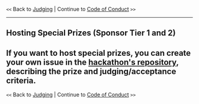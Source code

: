 `<<` Back to [Judging](./judges.md) | Continue to [Code of Conduct](./code-of-conduct.md) `>>`

---

## Hosting Special Prizes (Sponsor Tier 1 and 2)

If you want to host special prizes, you can create your own issue in the [hackathon's repository](https://github.com/ethberlinzwei/Bounties), describing the prize and judging/acceptance criteria. 
---

`<<` Back to [Judging](./judges.md) | Continue to [Code of Conduct](./code-of-conduct.md) `>>`
